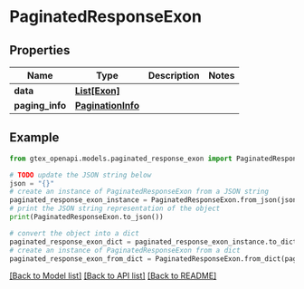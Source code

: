 # PaginatedResponseExon


## Properties

Name | Type | Description | Notes
------------ | ------------- | ------------- | -------------
**data** | [**List[Exon]**](Exon.md) |  | 
**paging_info** | [**PaginationInfo**](PaginationInfo.md) |  | 

## Example

```python
from gtex_openapi.models.paginated_response_exon import PaginatedResponseExon

# TODO update the JSON string below
json = "{}"
# create an instance of PaginatedResponseExon from a JSON string
paginated_response_exon_instance = PaginatedResponseExon.from_json(json)
# print the JSON string representation of the object
print(PaginatedResponseExon.to_json())

# convert the object into a dict
paginated_response_exon_dict = paginated_response_exon_instance.to_dict()
# create an instance of PaginatedResponseExon from a dict
paginated_response_exon_from_dict = PaginatedResponseExon.from_dict(paginated_response_exon_dict)
```
[[Back to Model list]](../README.md#documentation-for-models) [[Back to API list]](../README.md#documentation-for-api-endpoints) [[Back to README]](../README.md)


